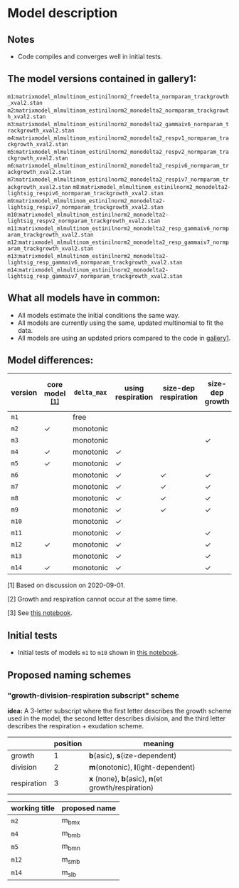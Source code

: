 # Model description

## Notes
 * Code compiles and converges well in initial tests.

## The model versions contained in gallery1:
`m1`:`matrixmodel_mlmultinom_estinilnorm2_freedelta_normparam_trackgrowth_xval2.stan`
`m2`:`matrixmodel_mlmultinom_estinilnorm2_monodelta2_normparam_trackgrowth_xval2.stan`
`m3`:`matrixmodel_mlmultinom_estinilnorm2_monodelta2_gammaiv6_normparam_trackgrowth_xval2.stan`
`m4`:`matrixmodel_mlmultinom_estinilnorm2_monodelta2_respv1_normparam_trackgrowth_xval2.stan`
`m5`:`matrixmodel_mlmultinom_estinilnorm2_monodelta2_respv2_normparam_trackgrowth_xval2.stan`
`m6`:`matrixmodel_mlmultinom_estinilnorm2_monodelta2_respiv6_normparam_trackgrowth_xval2.stan`
`m7`:`matrixmodel_mlmultinom_estinilnorm2_monodelta2_respiv7_normparam_trackgrowth_xval2.stan`
`m8`:`matrixmodel_mlmultinom_estinilnorm2_monodelta2-lightsig_respiv6_normparam_trackgrowth_xval2.stan`
`m9`:`matrixmodel_mlmultinom_estinilnorm2_monodelta2-lightsig_respiv7_normparam_trackgrowth_xval2.stan`
`m10`:`matrixmodel_mlmultinom_estinilnorm2_monodelta2-lightsig_respv2_normparam_trackgrowth_xval2.stan`
`m11`:`matrixmodel_mlmultinom_estinilnorm2_monodelta2_resp_gammaiv6_normparam_trackgrowth_xval2.stan`
`m12`:`matrixmodel_mlmultinom_estinilnorm2_monodelta2_resp_gammaiv7_normparam_trackgrowth_xval2.stan`
`m13`:`matrixmodel_mlmultinom_estinilnorm2_monodelta2-lightsig_resp_gammaiv6_normparam_trackgrowth_xval2.stan`
`m14`:`matrixmodel_mlmultinom_estinilnorm2_monodelta2-lightsig_resp_gammaiv7_normparam_trackgrowth_xval2.stan`

## What all models have in common:
 * All models estimate the initial conditions the same way.
 * All models are currently using the same, updated multinomial to fit the data.
 * All models are using an updated priors compared to the code in [gallery1](/stancode_gallery1).

## Model differences:

| version | core model <sup>[\[1\]](#corefootnote) | `delta_max` | using respiration | size-dep respiration | size-dep growth | light-dep division | using net growth <sup>[\[2\]](#netfootnote) | growth/respiration version <sup>[\[3\]](#versionfootnote) |
| ------- | ---------- | ----------  | --- | --- | --- | --- | --- | -------------------------- |
|`m1`     |            | free        |     |     |     |     |     | basic                      |
|`m2`     | ✓          | monotonic   |     |     |     |     |     | basic                      |
|`m3`     |            | monotonic   |     |     | ✓   |     |     | `gammaiv6`                 |
|`m4`     | ✓          | monotonic   | ✓   |     |     |     |     | `respv1`                   |
|`m5`     | ✓          | monotonic   | ✓   |     |     |     | ✓   | `respv2`                   |
|`m6`     |            | monotonic   | ✓   | ✓   | ✓   |     | ✓   | `respiv6`                  |
|`m7`     |            | monotonic   | ✓   | ✓   | ✓   |     |     | `respiv7`                  |
|`m8`     |            | monotonic   | ✓   | ✓   | ✓   | ✓   | ✓   | `respiv6`                  |
|`m9`     |            | monotonic   | ✓   | ✓   | ✓   | ✓   |     | `respiv7`                  |
|`m10`    |            | monotonic   | ✓   |     |     | ✓   | ✓   | `respv2`                   |
|`m11`    |            | monotonic   | ✓   |     | ✓   |     | ✓   | `resp_gammaiv6`            |
|`m12`    | ✓          | monotonic   | ✓   |     | ✓   |     |     | `resp_gammaiv7`            |
|`m13`    |            | monotonic   | ✓   |     | ✓   | ✓   | ✓   | `resp_gammaiv6`            |
|`m14`    | ✓          | monotonic   | ✓   |     | ✓   | ✓   |     | `resp_gammaiv7`            |

<a name="corefootnote">[1]</a> Based on discussion on 2020-09-01.

<a name="netfootnote">[2]</a> Growth and respiration cannot occur at the same time.

<a name="versionfootnote">[3]</a> See [this notebook](/sizedep_formulations.ipynb).

## Initial tests

 * Initial tests of models `m1` to `m10` shown in [this notebook](/experimental/exp_zs_20200624_gallery2_test.ipynb).
 
## Proposed naming schemes

### "growth-division-respiration subscript" scheme

**idea:** A 3-letter subscript where the first letter describes the growth scheme used in the model, the second letter describes division, and the third letter describes the respiration + exudation scheme.

|             | position | meaning |
|------       |----------|---------|
| growth      | 1        | **b**(asic), **s**(ize-dependent) |
| division    | 2        | **m**(onotonic), **l**(ight-dependent) |
| respiration | 3        | **x** (none), **b**(asic), **n**(et growth/respiration) |

| working title | proposed name    |
|-----------    |---------------   |
| `m2`          | m<sub>bmx</sub>  |
| `m4`          | m<sub>bmb</sub>  |
| `m5`          | m<sub>bmn</sub>  |
| `m12`         | m<sub>smb</sub>  |
| `m14`         | m<sub>slb</sub>  |
